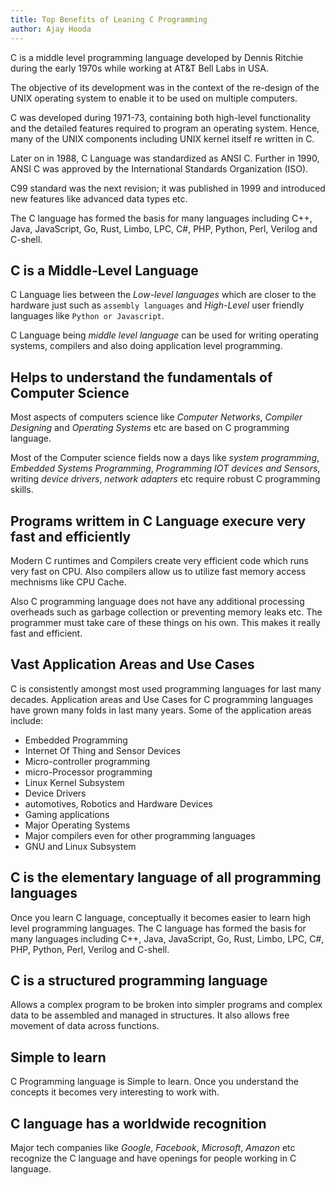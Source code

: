```yaml
---
title: Top Benefits of Leaning C Programming
author: Ajay Hooda
---
```


C is a middle level programming language developed by Dennis Ritchie during the early 1970s while working at AT&T Bell Labs in USA. 

The objective of its development was in the context of the re-design of the UNIX operating system to enable it to be used on multiple computers.

C was developed during 1971-73, containing both high-level functionality and the detailed features required to program an operating system. Hence, many of the UNIX components including UNIX kernel itself re written in C.

Later on in 1988, C Language was standardized as ANSI C. Further in 1990, ANSI C was approved by the International Standards Organization (ISO).

C99 standard was the next revision; it was published in 1999 and introduced new features like advanced data types etc.

The C language has formed the basis for many languages including C++, Java, JavaScript, Go, Rust, Limbo, LPC, C#, PHP, Python, Perl, Verilog and C-shell.


## C is a Middle-Level Language

C Language lies between the _Low-level languages_ which are closer to the hardware just such as `assembly languages` and _High-Level_ user friendly languages like `Python or Javascript`.

C Language being _middle level language_ can be used for writing operating systems, compilers and also doing application level programming. 

## Helps to understand the fundamentals of Computer Science

Most aspects of computers science like _Computer Networks_, _Compiler Designing_ and _Operating Systems_  etc are based on C programming language.

Most of the Computer science fields now a days like _system programming_, _Embedded Systems Programming_, _Programming IOT devices and Sensors_, writing _device drivers_, _network adapters_ etc require robust C programming skills.

## Programs writtem in C Language execure very fast and efficiently

Modern C runtimes and Compilers create very efficient code which runs very fast on CPU. Also compilers allow us to utilize fast memory access mechnisms like CPU Cache. 

Also C programming language does not have any additional processing overheads such as garbage collection or preventing memory leaks etc. The programmer must take care of these things on his own. This makes it really fast and efficient.

## Vast Application Areas and Use Cases

C is consistently amongst most used programming languages for last many decades. Application areas and Use Cases for C programming languages have grown many folds in last many years. Some of the application areas include: 

- Embedded Programming
- Internet Of Thing and Sensor Devices
- Micro-controller programming
- micro-Processor programming
- Linux Kernel Subsystem
- Device Drivers
- automotives, Robotics and Hardware Devices
- Gaming applications
- Major Operating Systems
- Major compilers even for other programming languages
- GNU and Linux Subsystem

## C is the elementary language of all programming languages

Once you learn C language, conceptually it becomes easier to learn high level programming languages. The C language has formed the basis for many languages including C++, Java, JavaScript, Go, Rust, Limbo, LPC, C#, PHP, Python, Perl, Verilog and C-shell.

## C is a structured programming language 

Allows a complex program to be broken into simpler programs and complex data to be assembled and managed in structures. It also allows free movement of data across functions.

## Simple to learn

C Programming language is Simple to learn. Once you understand the concepts it becomes very interesting to work with.

## C language has a worldwide recognition

Major tech companies like _Google_, _Facebook_, _Microsoft_, _Amazon_ etc recognize the C language and have openings for people working in C language.